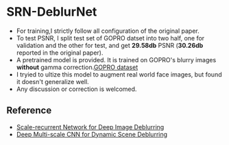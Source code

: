 # SRN-DeblurNet

- For training,I strictly follow all configuration of the original paper.
- To test PSNR, I split test set of GOPRO datset into two half, one for validation and the other for test, and get **29.58db** PSNR (**30.26db** reported in the original paper).
- A pretrained model is provided. It is trained on GOPRO's blurry images **without** gamma correction.[GOPRO dataset](https://github.com/SeungjunNah/DeepDeblur_release)
- I tryied to ultize this model to augment real world face images, but found it doesn't generalize well.
- Any discussion or correction is welcomed.

## Reference ##
- [Scale-recurrent Network for Deep Image Deblurring](http://openaccess.thecvf.com/content_cvpr_2018/papers/Tao_Scale-Recurrent_Network_for_CVPR_2018_paper.pdf)
- [Deep Multi-scale CNN for Dynamic Scene Deblurring](http://openaccess.thecvf.com/content_cvpr_2017/papers/Nah_Deep_Multi-Scale_Convolutional_CVPR_2017_paper.pdf)
